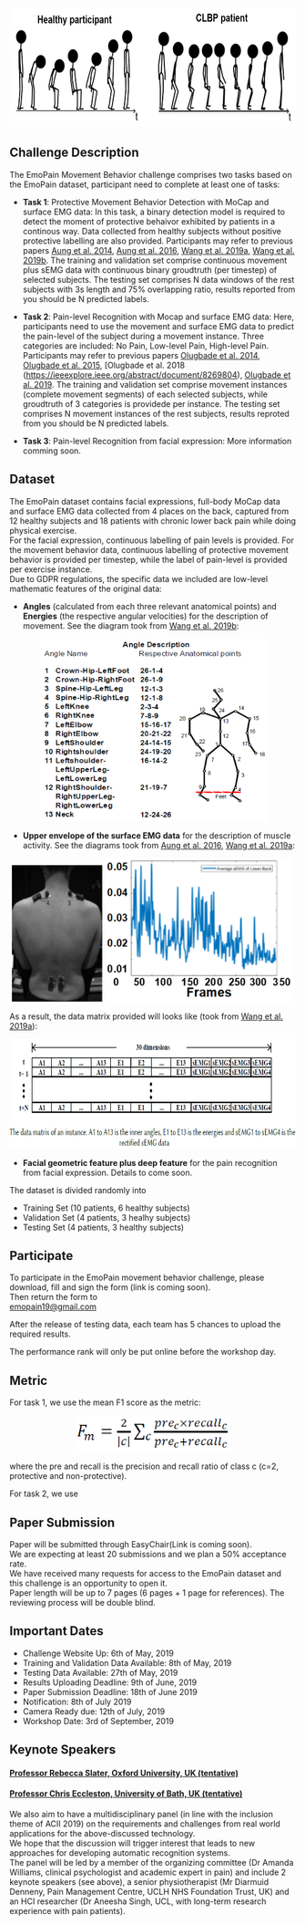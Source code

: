 <p align="center">
<img width="700" height="210" src="images/Animation.PNG">
</p>

## Challenge Description
The EmoPain Movement Behavior challenge comprises two tasks based on the EmoPain dataset, participant need to complete at least one of tasks:
- **Task 1**: Protective Movement Behavior Detection with MoCap and surface EMG data: In this task, a binary detection model is required to detect the moment of protective behaivor exhibited by patients in a continous way. Data collected from healthy subjects without positive protective labelling are also provided. Participants may refer to previous papers [Aung et al. 2014](https://dl.acm.org/citation.cfm?id=2686916), [Aung et al. 2016](https://ieeexplore.ieee.org/abstract/document/7173007), [Wang et al. 2019a](https://arxiv.org/abs/1902.08990), [Wang et al. 2019b](https://arxiv.org/abs/1904.10824). The training and validation set comprise continuous movement plus sEMG data with continuous binary groudtruth  (per timestep) of selected subjects. The testing set comprises N data windows of the rest subjects with 3s length and 75% overlapping ratio, results reported from you should be N predicted labels.

- **Task 2**: Pain-level Recognition with Mocap and surface EMG data: Here, participants need to use the movement and surface EMG data to predict the pain-level of the subject during a movement instance. Three categories are included: No Pain, Low-level Pain, High-level Pain. Participants may refer to previous papers [Olugbade et al. 2014](https://dl.acm.org/citation.cfm?id=2663261), [Olugbade et al. 2015](https://ieeexplore.ieee.org/abstract/document/7344578), [Olugbade et al. 2018 (https://ieeexplore.ieee.org/abstract/document/8269804), [Olugbade et al. 2019](https://dl.acm.org/citation.cfm?id=3299095). The training and validation set comprise movement instances (complete movement segments) of each selected subjects, while groudtruth of 3 categories is providede per instance. The testing set comprises N movement instances of the rest subjects, results reproted from you should be N predicted labels.

- **Task 3**: Pain-level Recognition from facial expression: More information comming soon.



## Dataset

The EmoPain dataset contains facial expressions, full-body MoCap data and surface EMG data collected from 4 places on the back, captured from 12 healthy subjects and 18 patients with chronic lower back pain while doing physical exercise. 
<br>
For the facial expression, continuous labelling of pain levels is provided. For the movement behavior data, continuous labelling of protective movement behavior is provided per timestep, while the label of pain-level is provided per exercise instance.
<br>
Due to GDPR regulations, the specific data we included are low-level mathematic features of the original data: 
- **Angles** (calculated from each three relevant anatomical points) and **Energies** (the respective angular velocities) for the description of movement. See the diagram took from [Wang et al. 2019b](https://arxiv.org/abs/1904.10824):

<p align="center">
<img width="400" height="320" src="images/Angle.PNG">
</p>

- **Upper envelope of the surface EMG data** for the description of muscle activity. See the diagrams took from [Aung et al. 2016](https://ieeexplore.ieee.org/abstract/document/7173007), [Wang et al. 2019a](https://arxiv.org/abs/1902.08990):

<p align="center">
<img width="160" height="240" src="images/sEMGcapture.PNG">
<img width="333" height="252" src="images/sEMG.PNG">
</p>

As a result, the data matrix provided will looks like (took from [Wang et al. 2019a](https://arxiv.org/abs/1902.08990)):
<p align="center">
<img width="776" height="192" src="images/data.PNG">
</p>

- **Facial geometric feature plus deep feature** for the pain recognition from facial expression. Details to come soon. 

The dataset is divided randomly into 
- Training Set (10 patients, 6 healthy subjects)
- Validation Set (4 patients, 3 healhy subjects)
- Testing Set (4 patients, 3 healthy subjects)

## Participate
To participate in the EmoPain movement behavior challenge, please download, fill and sign the form (link is coming soon).
<br>
Then return the form to 
<br>
emopain19@gmail.com
<br>

After the release of testing data, each team has 5 chances to upload the required results.

The performance rank will only be put online before the workshop day.

## Metric
For task 1, we use the mean F1 score as the metric:

<p align="center">
<img width="272" height="64" src="images/meanf1.PNG">
</p>

where the pre and recall is the precision and recall ratio of class c (c=2, protective and non-protective).

For task 2, we use

## Paper Submission
Paper will be submitted through EasyChair(Link is coming soon).
<br>
We are expecting at least 20 submissions and we plan a 50% acceptance rate. 
<br>
We have received many requests for access to the EmoPain dataset and this challenge is an opportunity to open it. 
<br>
Paper length will be up to 7 pages (6 pages + 1 page for references). 
The reviewing process will be double blind.

## Important Dates
- Challenge Website Up: 6th of May, 2019
- Training and Validation Data Available: 8th of May, 2019
- Testing Data Available: 27th of May, 2019 
- Results Uploading Deadline: 9th of June, 2019
- Paper Submission Deadline: 18th of June 2019
- Notification: 8th of July 2019 
- Camera Ready due: 12th of July, 2019 
- Workshop Date: 3rd of September, 2019

## Keynote Speakers

#### [Professor Rebecca Slater, Oxford University, UK (tentative)](https://www.paediatrics.ox.ac.uk/team/rebeccah-slater)
#### [Professor Chris Eccleston, University of Bath, UK (tentative)](https://researchportal.bath.ac.uk/en/persons/chris-eccleston)

We also aim to have a multidisciplinary panel (in line with the inclusion theme of ACII 2019) on the requirements and challenges from 
real world applications for the above-discussed technology.
<br>
We hope that the discussion will trigger interest that leads to new approaches for developing automatic recognition systems. 
<br>
The panel will be led by a member of the organizing committee (Dr Amanda Williams, clinical psychologist and academic expert in pain) and include 2 keynote speakers (see above), a senior physiotherapist (Mr Diarmuid Denneny, Pain Management Centre, UCLH NHS Foundation Trust, UK) and an HCI researcher (Dr Aneesha Singh, UCL, with long-term research experience with pain patients).

